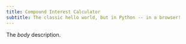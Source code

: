 ```yaml
---
title: Compound Interest Calculator
subtitle: The classic hello world, but in Python -- in a browser!
---
```

The *body* description.
